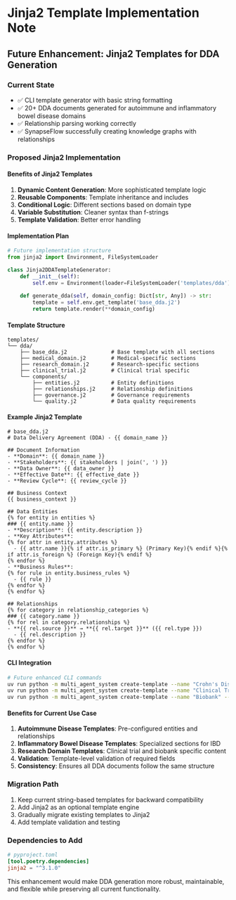 # Jinja2 Template Implementation Note

## Future Enhancement: Jinja2 Templates for DDA Generation

### Current State
- ✅ CLI template generator with basic string formatting
- ✅ 20+ DDA documents generated for autoimmune and inflammatory bowel disease domains
- ✅ Relationship parsing working correctly
- ✅ SynapseFlow successfully creating knowledge graphs with relationships

### Proposed Jinja2 Implementation

#### Benefits of Jinja2 Templates
1. **Dynamic Content Generation**: More sophisticated template logic
2. **Reusable Components**: Template inheritance and includes
3. **Conditional Logic**: Different sections based on domain type
4. **Variable Substitution**: Cleaner syntax than f-strings
5. **Template Validation**: Better error handling

#### Implementation Plan

```python
# Future implementation structure
from jinja2 import Environment, FileSystemLoader

class Jinja2DDATemplateGenerator:
    def __init__(self):
        self.env = Environment(loader=FileSystemLoader('templates/dda'))
    
    def generate_dda(self, domain_config: Dict[str, Any]) -> str:
        template = self.env.get_template('base_dda.j2')
        return template.render(**domain_config)
```

#### Template Structure
```
templates/
└── dda/
    ├── base_dda.j2              # Base template with all sections
    ├── medical_domain.j2        # Medical-specific sections
    ├── research_domain.j2       # Research-specific sections
    ├── clinical_trial.j2        # Clinical trial specific
    └── components/
        ├── entities.j2          # Entity definitions
        ├── relationships.j2     # Relationship definitions
        ├── governance.j2        # Governance requirements
        └── quality.j2           # Data quality requirements
```

#### Example Jinja2 Template
```jinja2
# base_dda.j2
# Data Delivery Agreement (DDA) - {{ domain_name }}

## Document Information
- **Domain**: {{ domain_name }}
- **Stakeholders**: {{ stakeholders | join(', ') }}
- **Data Owner**: {{ data_owner }}
- **Effective Date**: {{ effective_date }}
- **Review Cycle**: {{ review_cycle }}

## Business Context
{{ business_context }}

## Data Entities
{% for entity in entities %}
### {{ entity.name }}
- **Description**: {{ entity.description }}
- **Key Attributes**:
{% for attr in entity.attributes %}
  - {{ attr.name }}{% if attr.is_primary %} (Primary Key){% endif %}{% if attr.is_foreign %} (Foreign Key){% endif %}
{% endfor %}
- **Business Rules**:
{% for rule in entity.business_rules %}
  - {{ rule }}
{% endfor %}
{% endfor %}

## Relationships
{% for category in relationship_categories %}
### {{ category.name }}
{% for rel in category.relationships %}
- **{{ rel.source }}** → **{{ rel.target }}** ({{ rel.type }})
  - {{ rel.description }}
{% endfor %}
{% endfor %}
```

#### CLI Integration
```bash
# Future enhanced CLI commands
uv run python -m multi_agent_system create-template --name "Crohn's Disease" --type medical
uv run python -m multi_agent_system create-template --name "Clinical Trial" --type research
uv run python -m multi_agent_system create-template --name "Biobank" --type biobank
```

#### Benefits for Current Use Case
1. **Autoimmune Disease Templates**: Pre-configured entities and relationships
2. **Inflammatory Bowel Disease Templates**: Specialized sections for IBD
3. **Research Domain Templates**: Clinical trial and biobank specific content
4. **Validation**: Template-level validation of required fields
5. **Consistency**: Ensures all DDA documents follow the same structure

### Migration Path
1. Keep current string-based templates for backward compatibility
2. Add Jinja2 as an optional template engine
3. Gradually migrate existing templates to Jinja2
4. Add template validation and testing

### Dependencies to Add
```toml
# pyproject.toml
[tool.poetry.dependencies]
jinja2 = "^3.1.0"
```

This enhancement would make DDA generation more robust, maintainable, and flexible while preserving all current functionality. 